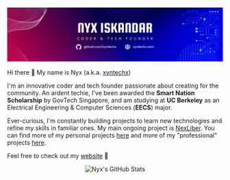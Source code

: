 [![Profile Banner](https://raw.githubusercontent.com/xyntechx/xyntechx/master/banner.png)](https://xyntechx.com)

Hi there 👋 My name is Nyx (a.k.a. [xyntechx](https://xyntechx.com))

I'm an innovative coder and tech founder passionate about creating for the community. An ardent techie, I've been awarded the **Smart Nation Scholarship** by GovTech Singapore, and am studying at **UC Berkeley** as an Electrical Engineering & Computer Sciences (**EECS**) major.

Ever-curious, I'm constantly building projects to learn new technologies and refine my skills in familiar ones. My main ongoing project is [NexLiber](https://nexliber.com/). You can find more of my personal projects [here](https://github.com/xyntechx?tab=repositories) and more of my "professional" projects [here](https://github.com/teamxynlab).

Feel free to check out my [website](https://xyntechx.com) 🚀

<p align="center">
  <img src="https://github-readme-stats.vercel.app/api?username=xyntechx&theme=slateorange" alt="Nyx's GitHub Stats" width="350" />
</p>
